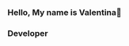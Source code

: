 ### Hello, My name is Valentina👋

### Developer

<!--
**valentinacamacho/valentinacamacho** is a ✨ _special_ ✨ repository because its `README.md` (this file) appears on your GitHub profile.


